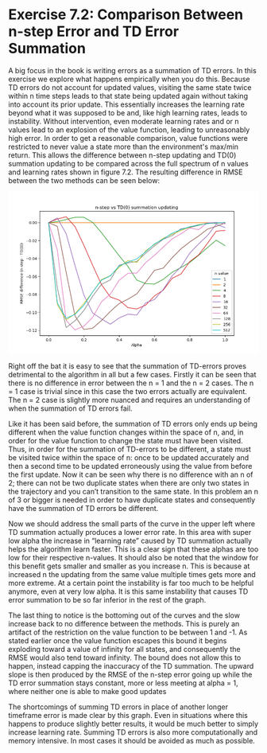 # Exercise 7.2: Comparison Between n-step Error and TD Error Summation

A big focus in the book is writing errors as a summation of TD errors. In this exercise we explore what happens empirically when you do this. Because TD errors do not account for updated values, visiting the same state twice within n time steps leads to that state being updated again without taking into account its prior update. This essentially increases the learning rate beyond what it was supposed to be and, like high learning rates, leads to instability. Without intervention, even moderate learning rates and or n values lead to an explosion of the value function, leading to unreasonably high error. In order to get a reasonable comparison, value functions were restricted to never value a state more than the environment's max/min return. This allows the difference between n-step updating and TD(0) summation updating to be compared across the full spectrum of n values and learning rates shown in figure 7.2. The resulting difference in RMSE between the two methods can be seen below:

![Comparison of the Two Methods](comparison.png)

Right off the bat it is easy to see that the summation of TD-errors proves detrimental to the algorithm in all but a few cases. Firstly it can be seen that there is no difference in error between the n = 1 and the n = 2 cases. The n = 1 case is trivial since in this case the two errors actually are equivalent. The n = 2 case is slightly more nuanced and requires an understanding of when the summation of TD errors fail. 

Like it has been said before, the summation of TD errors only ends up being different when the value function changes within the space of n, and, in order for the value function to change the state must have been visited. Thus, in order for the summation of TD-errors to be different, a state must be visited twice within the space of n: once to be updated accurately and then a second time to be updated erroneously using the value from before the first update. Now it can be seen why there is no difference with an n of 2; there can not be two duplicate states when there are only two states in the trajectory and you can’t transition to the same state. In this problem an n of 3 or bigger is needed in order to have duplicate states and consequently have the summation of TD errors be different.

Now we should address the small parts of the curve in the upper left where TD summation actually produces a lower error rate. In this area with super low alpha the increase in “learning rate” caused by TD summation actually helps the algorithm learn faster. This is a clear sign that these alphas are too low for their respective n-values. It should also be noted that the window for this benefit gets smaller and smaller as you increase n. This is because at increased n the updating from the same value multiple times gets more and more extreme. At a certain point the instability is far too much to be helpful anymore, even at very low alpha. It is this same instability that causes TD error summation to be so far inferior in the rest of the graph.

The last thing to notice is the bottoming out of the curves and the slow increase back to no difference between the methods. This is purely an artifact of the restriction on the value function to be between 1 and -1. As stated earlier once the value function escapes this bound it begins exploding toward a value of infinity for all states, and consequently the RMSE would also tend toward infinity. The bound does not allow this to happen, instead capping the inaccuracy of the TD summation. The upward slope is then produced by the RMSE of the n-step error going up while the TD error summation stays constant, more or less meeting at alpha = 1, where neither one is able to make good updates

The shortcomings of summing TD errors in place of another longer timeframe error is made clear by this graph. Even in situations where this happens to produce slightly better results, it would be much better to simply increase learning rate. Summing TD errors is also more computationally and memory intensive. In most cases it should be avoided as much as possible.
